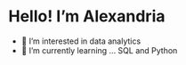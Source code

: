 #  Hello! I’m Alexandria 
- 🧐 I’m interested in data analytics
- 🌸 I’m currently learning ... SQL and Python 

<!---
alyvirgo/alyvirgo is a ✨ special ✨ repository because its `README.md` (this file) appears on your GitHub profile.
You can click the Preview link to take a look at your changes.
--->
